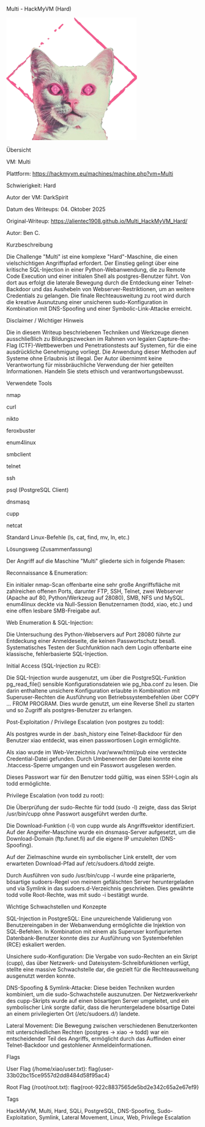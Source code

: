 Multi - HackMyVM (Hard)

![alt text](Multi.png)

Übersicht

VM: Multi

Plattform: https://hackmyvm.eu/machines/machine.php?vm=Multi

Schwierigkeit: Hard

Autor der VM: DarkSpirit

Datum des Writeups: 04. Oktober 2025

Original-Writeup: https://alientec1908.github.io/Multi_HackMyVM_Hard/

Autor: Ben C.

Kurzbeschreibung

Die Challenge "Multi" ist eine komplexe "Hard"-Maschine, die einen vielschichtigen Angriffspfad erfordert. Der Einstieg gelingt über eine kritische SQL-Injection in einer Python-Webanwendung, die zu Remote Code Execution und einer initialen Shell als postgres-Benutzer führt. Von dort aus erfolgt die laterale Bewegung durch die Entdeckung einer Telnet-Backdoor und das Aushebeln von Webserver-Restriktionen, um an weitere Credentials zu gelangen. Die finale Rechteausweitung zu root wird durch die kreative Ausnutzung einer unsicheren sudo-Konfiguration in Kombination mit DNS-Spoofing und einer Symbolic-Link-Attacke erreicht.

Disclaimer / Wichtiger Hinweis

Die in diesem Writeup beschriebenen Techniken und Werkzeuge dienen ausschließlich zu Bildungszwecken im Rahmen von legalen Capture-the-Flag (CTF)-Wettbewerben und Penetrationstests auf Systemen, für die eine ausdrückliche Genehmigung vorliegt. Die Anwendung dieser Methoden auf Systeme ohne Erlaubnis ist illegal. Der Autor übernimmt keine Verantwortung für missbräuchliche Verwendung der hier geteilten Informationen. Handeln Sie stets ethisch und verantwortungsbewusst.

Verwendete Tools

nmap

curl

nikto

feroxbuster

enum4linux

smbclient

telnet

ssh

psql (PostgreSQL Client)

dnsmasq

cupp

netcat

Standard Linux-Befehle (ls, cat, find, mv, ln, etc.)

Lösungsweg (Zusammenfassung)

Der Angriff auf die Maschine "Multi" gliederte sich in folgende Phasen:

Reconnaissance & Enumeration:

Ein initialer nmap-Scan offenbarte eine sehr große Angriffsfläche mit zahlreichen offenen Ports, darunter FTP, SSH, Telnet, zwei Webserver (Apache auf 80, Python/Werkzeug auf 28080), SMB, NFS und MySQL. enum4linux deckte via Null-Session Benutzernamen (todd, xiao, etc.) und eine offen lesbare SMB-Freigabe auf.

Web Enumeration & SQL-Injection:

Die Untersuchung des Python-Webservers auf Port 28080 führte zur Entdeckung einer Anmeldeseite, die keinen Passwortschutz besaß. Systematisches Testen der Suchfunktion nach dem Login offenbarte eine klassische, fehlerbasierte SQL-Injection.

Initial Access (SQL-Injection zu RCE):

Die SQL-Injection wurde ausgenutzt, um über die PostgreSQL-Funktion pg_read_file() sensible Konfigurationsdateien wie pg_hba.conf zu lesen. Die darin enthaltene unsichere Konfiguration erlaubte in Kombination mit Superuser-Rechten die Ausführung von Betriebssystembefehlen über COPY ... FROM PROGRAM. Dies wurde genutzt, um eine Reverse Shell zu starten und so Zugriff als postgres-Benutzer zu erlangen.

Post-Exploitation / Privilege Escalation (von postgres zu todd):

Als postgres wurde in der .bash_history eine Telnet-Backdoor für den Benutzer xiao entdeckt, was einen passwortlosen Login ermöglichte.

Als xiao wurde im Web-Verzeichnis /var/www/html/pub eine versteckte Credential-Datei gefunden. Durch Umbenennen der Datei konnte eine .htaccess-Sperre umgangen und ein Passwort ausgelesen werden.

Dieses Passwort war für den Benutzer todd gültig, was einen SSH-Login als todd ermöglichte.

Privilege Escalation (von todd zu root):

Die Überprüfung der sudo-Rechte für todd (sudo -l) zeigte, dass das Skript /usr/bin/cupp ohne Passwort ausgeführt werden durfte.

Die Download-Funktion (-l) von cupp wurde als Angriffsvektor identifiziert. Auf der Angreifer-Maschine wurde ein dnsmasq-Server aufgesetzt, um die Download-Domain (ftp.funet.fi) auf die eigene IP umzuleiten (DNS-Spoofing).

Auf der Zielmaschine wurde ein symbolischer Link erstellt, der vom erwarteten Download-Pfad auf /etc/sudoers.d/todd zeigte.

Durch Ausführen von sudo /usr/bin/cupp -l wurde eine präparierte, bösartige sudoers-Regel von meinem gefälschten Server heruntergeladen und via Symlink in das sudoers.d-Verzeichnis geschrieben. Dies gewährte todd volle Root-Rechte, was mit sudo -i bestätigt wurde.

Wichtige Schwachstellen und Konzepte

SQL-Injection in PostgreSQL: Eine unzureichende Validierung von Benutzereingaben in der Webanwendung ermöglichte die Injektion von SQL-Befehlen. In Kombination mit einem als Superuser konfigurierten Datenbank-Benutzer konnte dies zur Ausführung von Systembefehlen (RCE) eskaliert werden.

Unsichere sudo-Konfiguration: Die Vergabe von sudo-Rechten an ein Skript (cupp), das über Netzwerk- und Dateisystem-Schreibfunktionen verfügt, stellte eine massive Schwachstelle dar, die gezielt für die Rechteausweitung ausgenutzt werden konnte.

DNS-Spoofing & Symlink-Attacke: Diese beiden Techniken wurden kombiniert, um die sudo-Schwachstelle auszunutzen. Der Netzwerkverkehr des cupp-Skripts wurde auf einen bösartigen Server umgeleitet, und ein symbolischer Link sorgte dafür, dass die heruntergeladene bösartige Datei an einem privilegierten Ort (/etc/sudoers.d/) landete.

Lateral Movement: Die Bewegung zwischen verschiedenen Benutzerkonten mit unterschiedlichen Rechten (postgres -> xiao -> todd) war ein entscheidender Teil des Angriffs, ermöglicht durch das Auffinden einer Telnet-Backdoor und gestohlener Anmeldeinformationen.

Flags

User Flag (/home/xiao/user.txt): flag{user-33b02bc15ce9557d2dd8484d58f95ac4}

Root Flag (/root/root.txt): flag{root-922c8837565de5bd2e342c65a2e67ef9}

Tags

HackMyVM, Multi, Hard, SQLi, PostgreSQL, DNS-Spoofing, Sudo-Exploitation, Symlink, Lateral Movement, Linux, Web, Privilege Escalation
